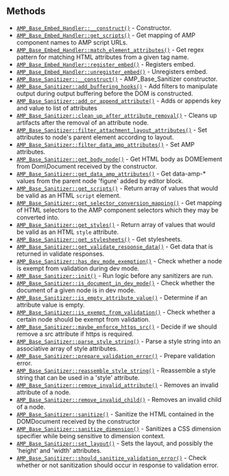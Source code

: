 ## Methods

* [`AMP_Base_Embed_Handler::__construct()`](docs/method/AMP_Base_Embed_Handler/__construct.md) - Constructor.
* [`AMP_Base_Embed_Handler::get_scripts()`](docs/method/AMP_Base_Embed_Handler/get_scripts.md) - Get mapping of AMP component names to AMP script URLs.
* [`AMP_Base_Embed_Handler::match_element_attributes()`](docs/method/AMP_Base_Embed_Handler/match_element_attributes.md) - Get regex pattern for matching HTML attributes from a given tag name.
* [`AMP_Base_Embed_Handler::register_embed()`](docs/method/AMP_Base_Embed_Handler/register_embed.md) - Registers embed.
* [`AMP_Base_Embed_Handler::unregister_embed()`](docs/method/AMP_Base_Embed_Handler/unregister_embed.md) - Unregisters embed.
* [`AMP_Base_Sanitizer::__construct()`](docs/method/AMP_Base_Sanitizer/__construct.md) - AMP_Base_Sanitizer constructor.
* [`AMP_Base_Sanitizer::add_buffering_hooks()`](docs/method/AMP_Base_Sanitizer/add_buffering_hooks.md) - Add filters to manipulate output during output buffering before the DOM is constructed.
* [`AMP_Base_Sanitizer::add_or_append_attribute()`](docs/method/AMP_Base_Sanitizer/add_or_append_attribute.md) - Adds or appends key and value to list of attributes
* [`AMP_Base_Sanitizer::clean_up_after_attribute_removal()`](docs/method/AMP_Base_Sanitizer/clean_up_after_attribute_removal.md) - Cleans up artifacts after the removal of an attribute node.
* [`AMP_Base_Sanitizer::filter_attachment_layout_attributes()`](docs/method/AMP_Base_Sanitizer/filter_attachment_layout_attributes.md) - Set attributes to node&#039;s parent element according to layout.
* [`AMP_Base_Sanitizer::filter_data_amp_attributes()`](docs/method/AMP_Base_Sanitizer/filter_data_amp_attributes.md) - Set AMP attributes.
* [`AMP_Base_Sanitizer::get_body_node()`](docs/method/AMP_Base_Sanitizer/get_body_node.md) - Get HTML body as DOMElement from Dom\Document received by the constructor.
* [`AMP_Base_Sanitizer::get_data_amp_attributes()`](docs/method/AMP_Base_Sanitizer/get_data_amp_attributes.md) - Get data-amp-* values from the parent node &#039;figure&#039; added by editor block.
* [`AMP_Base_Sanitizer::get_scripts()`](docs/method/AMP_Base_Sanitizer/get_scripts.md) - Return array of values that would be valid as an HTML `script` element.
* [`AMP_Base_Sanitizer::get_selector_conversion_mapping()`](docs/method/AMP_Base_Sanitizer/get_selector_conversion_mapping.md) - Get mapping of HTML selectors to the AMP component selectors which they may be converted into.
* [`AMP_Base_Sanitizer::get_styles()`](docs/method/AMP_Base_Sanitizer/get_styles.md) - Return array of values that would be valid as an HTML `style` attribute.
* [`AMP_Base_Sanitizer::get_stylesheets()`](docs/method/AMP_Base_Sanitizer/get_stylesheets.md) - Get stylesheets.
* [`AMP_Base_Sanitizer::get_validate_response_data()`](docs/method/AMP_Base_Sanitizer/get_validate_response_data.md) - Get data that is returned in validate responses.
* [`AMP_Base_Sanitizer::has_dev_mode_exemption()`](docs/method/AMP_Base_Sanitizer/has_dev_mode_exemption.md) - Check whether a node is exempt from validation during dev mode.
* [`AMP_Base_Sanitizer::init()`](docs/method/AMP_Base_Sanitizer/init.md) - Run logic before any sanitizers are run.
* [`AMP_Base_Sanitizer::is_document_in_dev_mode()`](docs/method/AMP_Base_Sanitizer/is_document_in_dev_mode.md) - Check whether the document of a given node is in dev mode.
* [`AMP_Base_Sanitizer::is_empty_attribute_value()`](docs/method/AMP_Base_Sanitizer/is_empty_attribute_value.md) - Determine if an attribute value is empty.
* [`AMP_Base_Sanitizer::is_exempt_from_validation()`](docs/method/AMP_Base_Sanitizer/is_exempt_from_validation.md) - Check whether a certain node should be exempt from validation.
* [`AMP_Base_Sanitizer::maybe_enforce_https_src()`](docs/method/AMP_Base_Sanitizer/maybe_enforce_https_src.md) - Decide if we should remove a src attribute if https is required.
* [`AMP_Base_Sanitizer::parse_style_string()`](docs/method/AMP_Base_Sanitizer/parse_style_string.md) - Parse a style string into an associative array of style attributes.
* [`AMP_Base_Sanitizer::prepare_validation_error()`](docs/method/AMP_Base_Sanitizer/prepare_validation_error.md) - Prepare validation error.
* [`AMP_Base_Sanitizer::reassemble_style_string()`](docs/method/AMP_Base_Sanitizer/reassemble_style_string.md) - Reassemble a style string that can be used in a &#039;style&#039; attribute.
* [`AMP_Base_Sanitizer::remove_invalid_attribute()`](docs/method/AMP_Base_Sanitizer/remove_invalid_attribute.md) - Removes an invalid attribute of a node.
* [`AMP_Base_Sanitizer::remove_invalid_child()`](docs/method/AMP_Base_Sanitizer/remove_invalid_child.md) - Removes an invalid child of a node.
* [`AMP_Base_Sanitizer::sanitize()`](docs/method/AMP_Base_Sanitizer/sanitize.md) - Sanitize the HTML contained in the DOMDocument received by the constructor
* [`AMP_Base_Sanitizer::sanitize_dimension()`](docs/method/AMP_Base_Sanitizer/sanitize_dimension.md) - Sanitizes a CSS dimension specifier while being sensitive to dimension context.
* [`AMP_Base_Sanitizer::set_layout()`](docs/method/AMP_Base_Sanitizer/set_layout.md) - Sets the layout, and possibly the &#039;height&#039; and &#039;width&#039; attributes.
* [`AMP_Base_Sanitizer::should_sanitize_validation_error()`](docs/method/AMP_Base_Sanitizer/should_sanitize_validation_error.md) - Check whether or not sanitization should occur in response to validation error.
